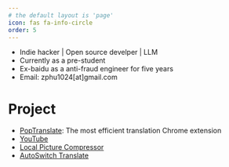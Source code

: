 ```yaml
---
# the default layout is 'page'
icon: fas fa-info-circle
order: 5
---
```


+ Indie hacker \| Open source develper \| LLM
+ Currently as a pre-student
+ Ex-baidu as a anti-fraud engineer for five years
+ Email: zphu1024[at]gmail.com


# Project

+ [PopTranslate](https://github.com/wa008/PopTranslate): The most efficient translation Chrome extension
+ [YouTube](https://www.youtube.com/@Wanderer1024)
+ [Local Picture Compressor](https://informal.top/LocalPictureCompress/)
+ [AutoSwitch Translate](https://github.com/wa008/AutoSwitchTranslate)